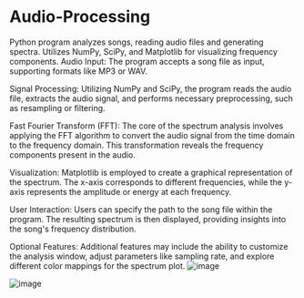 # Audio-Processing
Python program analyzes songs, reading audio files and generating spectra. Utilizes NumPy, SciPy, and Matplotlib for visualizing frequency components.
Audio Input: The program accepts a song file as input, supporting formats like MP3 or WAV.

Signal Processing: Utilizing NumPy and SciPy, the program reads the audio file, extracts the audio signal, and performs necessary preprocessing, such as resampling or filtering.

Fast Fourier Transform (FFT): The core of the spectrum analysis involves applying the FFT algorithm to convert the audio signal from the time domain to the frequency domain. This transformation reveals the frequency components present in the audio.

Visualization: Matplotlib is employed to create a graphical representation of the spectrum. The x-axis corresponds to different frequencies, while the y-axis represents the amplitude or energy at each frequency.

User Interaction: Users can specify the path to the song file within the program. The resulting spectrum is then displayed, providing insights into the song's frequency distribution.

Optional Features: Additional features may include the ability to customize the analysis window, adjust parameters like sampling rate, and explore different color mappings for the spectrum plot.
![image](https://github.com/JagadeeshGunti/Audio-Processing/assets/144555870/1712aa2b-fe6f-487e-9237-50687e55bba3)

![image](https://github.com/JagadeeshGunti/Audio-Processing/assets/144555870/d7ed2293-507b-49a3-a87e-f3eb39d98881)
